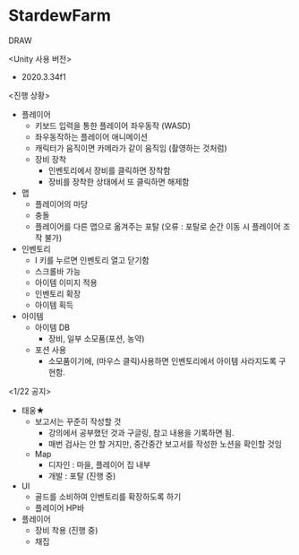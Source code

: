 # StardewFarm
DRAW

<Unity 사용 버전>
- 2020.3.34f1

<진행 상황>
- 플레이어
  - 키보드 입력을 통한 플레이어 좌우동작 (WASD)
  - 좌우동작하는 플레이어 애니메이션
  - 캐릭터가 움직이면 카메라가 같이 움직임 (촬영하는 것처럼)
  - 장비 장착
    - 인벤토리에서 장비를 클릭하면 장착함
    - 장비를 장착한 상태에서 또 클릭하면 해제함
- 맵
  - 플레이어의 마당
  - 충돌
  - 플레이어를 다른 맵으로 옮겨주는 포탈 (오류 : 포탈로 순간 이동 시 플레이어 조작 불가)
- 인벤토리
  - I 키를 누르면 인벤토리 열고 닫기함
  - 스크롤바 가능
  - 아이템 이미지 적용
  - 인벤토리 확장
  - 아이템 획득
- 아이템
  - 아이템 DB
    - 장비, 일부 소모품(포션, 농약)
  - 포션 사용
    - 소모품이기에, (마우스 클릭)사용하면 인벤토리에서 아이템 사라지도록 구현함.

<1/22 공지>
- 태웅★
  - 보고서는 꾸준히 작성할 것
    - 강의에서 공부했던 것과 구글링, 참고 내용을 기록하면 됨.  
    - 매번 검사는 안 할 거지만, 중간중간 보고서를 작성한 노션을 확인할 것임
  - Map
    - 디자인 : 마을, 플레이어 집 내부
    - 개발 : 포탈 (진행 중)
- UI
  - 골드를 소비하여 인벤토리를 확장하도록 하기
  - 플레이어 HP바
- 플레이어
  - 장비 착용 (진행 중)
  - 채집
